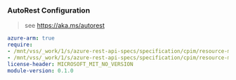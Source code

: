 ### AutoRest Configuration

> see https://aka.ms/autorest

``` yaml
azure-arm: true
require:
- /mnt/vss/_work/1/s/azure-rest-api-specs/specification/cpim/resource-manager/readme.md
- /mnt/vss/_work/1/s/azure-rest-api-specs/specification/cpim/resource-manager/readme.go.md
license-header: MICROSOFT_MIT_NO_VERSION
module-version: 0.1.0

```